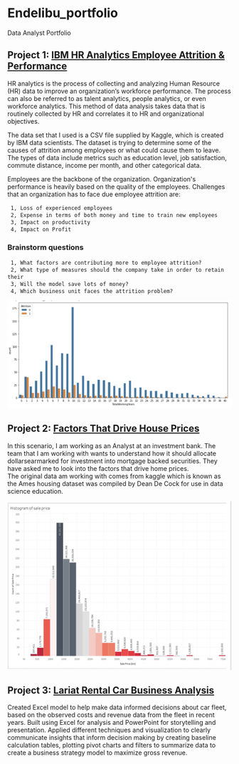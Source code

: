# Endelibu_portfolio
Data Analyst Portfolio


## Project 1: [IBM HR Analytics Employee Attrition & Performance](https://colab.research.google.com/drive/1T78_SEf58qL0GvL9RuN2hARDorxqGqwR?usp=sharing)

HR analytics is the process of collecting and analyzing Human Resource (HR) data to improve an organization’s workforce performance. The process can also be referred to as talent analytics, people analytics, or even workforce analytics. This method of data analysis takes data that is routinely collected by HR and correlates it to HR and organizational objectives.

The data set that I used is a CSV file supplied by Kaggle[](https://drive.google.com/file/d/1Xq-DTUrLn9TgUsH0aOdCyVdhhzKNNOCA/view?usp=sharing), which is created by IBM data scientists. The dataset is trying to determine some of the causes of attrition among employees or what could cause them to leave. The types of data include metrics such as education level, job satisfaction, commute distance, income per month, and other categorical data.

Employees are the backbone of the organization. Organization's performance is heavily based on the quality of the employees. Challenges that an organization has to face due employee attrition are:

     1, Loss of experienced employees
     2, Expense in terms of both money and time to train new employees
     3, Impact on productivity
     4, Impact on Profit

### Brainstorm questions

     1, What factors are contributing more to employee attrition?
     2, What type of measures should the company take in order to retain their
     3, Will the model save lots of money?
     4, Which business unit faces the attrition problem?
     
     

![](/images/Screen%20Shot%202021-05-12%20at%2010.55.14%20PM.png)

## Project 2: [Factors That Drive House Prices](https://drive.google.com/file/d/1R4Z7QSIbFaGqxuky9w4WM9afiHuFeQO8/view?usp=sharing)

In this scenario, I am working as an Analyst at an investment bank. The team that I am working with wants to understand how it should allocate dollarsearmarked for investment into mortgage backed securities. They have asked me to look into the factors that drive home prices.						
The original data am working with comes from kaggle which is known as the Ames housing dataset was compiled by Dean De Cock for use in data science education.						
						
    


![](https://github.com/Edelibu/Endelibu_portfolio/blob/main/images/Screen%20Shot%202021-05-20%20at%2012.08.02%20AM.png)
## Project 3: [Lariat Rental Car Business Analysis](https://drive.google.com/file/d/1oRvRyJSf9Ibgi2Y-HB3MYgIZcpxjLAPY/view?usp=sharing)

Created Excel model to help make data informed decisions about car fleet, based on the observed costs and revenue data from the fleet in recent years.
Built using Excel for analysis and PowerPoint for storytelling and presentation. 
Applied different techniques and visualization to clearly communicate insights that inform decision making by creating baseline calculation tables, plotting pivot charts and filters to summarize data to create a business strategy model to maximize gross revenue.








